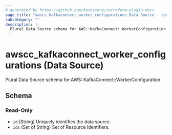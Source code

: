 ```yaml
---
# generated by https://github.com/hashicorp/terraform-plugin-docs
page_title: "awscc_kafkaconnect_worker_configurations Data Source - terraform-provider-awscc"
subcategory: ""
description: |-
  Plural Data Source schema for AWS::KafkaConnect::WorkerConfiguration
---
```


# awscc_kafkaconnect_worker_configurations (Data Source)

Plural Data Source schema for AWS::KafkaConnect::WorkerConfiguration



<!-- schema generated by tfplugindocs -->
## Schema

### Read-Only

- `id` (String) Uniquely identifies the data source.
- `ids` (Set of String) Set of Resource Identifiers.
